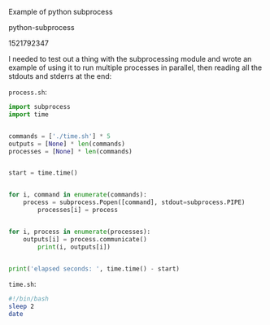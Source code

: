 Example of python subprocess

python-subprocess

1521792347

I needed to test out a thing with the subprocessing module and wrote an
example of using it to run multiple processes in parallel, then reading
all the stdouts and stderrs at the end:

`process.sh`:

```python
import subprocess
import time


commands = ['./time.sh'] * 5
outputs = [None] * len(commands)
processes = [None] * len(commands)


start = time.time()


for i, command in enumerate(commands):
    process = subprocess.Popen([command], stdout=subprocess.PIPE)
        processes[i] = process


for i, process in enumerate(processes):
    outputs[i] = process.communicate()
        print(i, outputs[i])


print('elapsed seconds: ', time.time() - start)
```

`time.sh`:

```bash
#!/bin/bash
sleep 2
date
```

